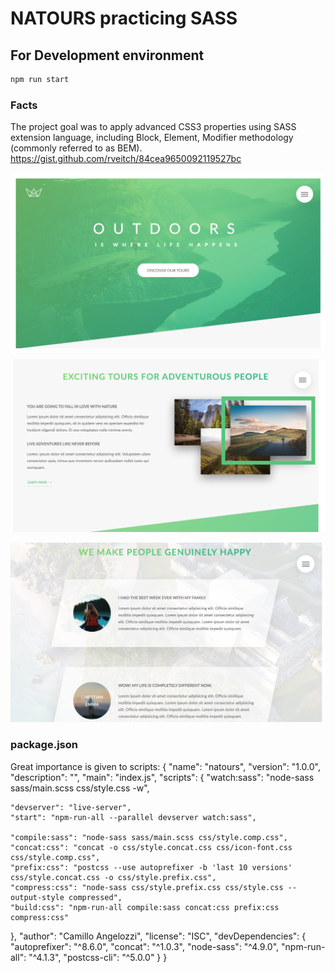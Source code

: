 
# NATOURS practicing SASS 

## For Development environment
```javascript
npm run start
```

### Facts
The project goal was to apply advanced CSS3 properties using SASS extension language, including Block, Element, Modifier methodology (commonly referred to as BEM). 
https://gist.github.com/rveitch/84cea9650092119527bc

![image](img/intro.png)

![image](img/page2.png)

![image](img/page1.png)

### package.json
Great importance is given to scripts:
{
  "name": "natours",
  "version": "1.0.0",
  "description": "",
  "main": "index.js",
  "scripts": {
    "watch:sass": "node-sass sass/main.scss css/style.css -w",

    "devserver": "live-server",
    "start": "npm-run-all --parallel devserver watch:sass",

    "compile:sass": "node-sass sass/main.scss css/style.comp.css",
    "concat:css": "concat -o css/style.concat.css css/icon-font.css css/style.comp.css",
    "prefix:css": "postcss --use autoprefixer -b 'last 10 versions' css/style.concat.css -o css/style.prefix.css",
    "compress:css": "node-sass css/style.prefix.css css/style.css --output-style compressed",
    "build:css": "npm-run-all compile:sass concat:css prefix:css compress:css"
  },
  "author": "Camillo Angelozzi",
  "license": "ISC",
  "devDependencies": {
    "autoprefixer": "^8.6.0",
    "concat": "^1.0.3",
    "node-sass": "^4.9.0",
    "npm-run-all": "^4.1.3",
    "postcss-cli": "^5.0.0"
  }
}

